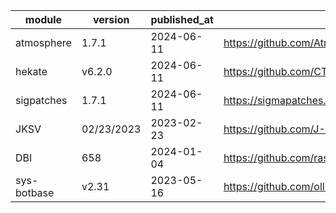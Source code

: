 <!-- recent_releases starts -->
module | version | published_at | download_url
--- | --- | --- | ---
atmosphere | 1.7.1 | 2024-06-11 | https://github.com/Atmosphere-NX/Atmosphere/releases/download/1.7.1/fusee.bin
hekate | v6.2.0 | 2024-06-11 | https://github.com/CTCaer/hekate/releases/download/v6.2.0/hekate_ctcaer_6.2.0_Nyx_1.6.2_v4.zip
sigpatches | 1.7.1 | 2024-06-11 | https://sigmapatches.su/sigpatches.zip?06.11.2024
JKSV | 02/23/2023 | 2023-02-23 | https://github.com/J-D-K/JKSV/releases/download/02/23/2023/JKSV.nro
DBI | 658 | 2024-01-04 | https://github.com/rashevskyv/dbi/releases/download/658/DBI.nro
sys-botbase | v2.31 | 2023-05-16 | https://github.com/olliz0r/sys-botbase/releases/download/v2.31/sys-botbase231.zip
<!-- recent_releases ends -->
